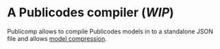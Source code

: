 # A Publicodes compiler (_WIP_)

Publicomp allows to compile Publicodes models in to a standalone JSON file and
allows [model compression](#).
